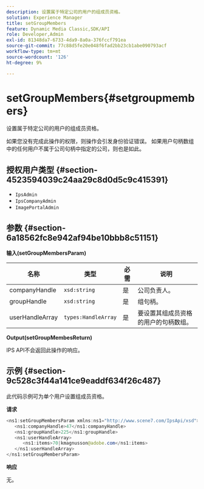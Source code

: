 ```yaml
---
description: 设置属于特定公司的用户的组成员资格。
solution: Experience Manager
title: setGroupMembers
feature: Dynamic Media Classic,SDK/API
role: Developer,Admin
exl-id: 81348da7-6733-4da9-8a0a-376fccf791ea
source-git-commit: 77c88d5fe20e048f6fad2bb23cb1abe090793acf
workflow-type: tm+mt
source-wordcount: '126'
ht-degree: 9%

---
```


# setGroupMembers{#setgroupmembers}

设置属于特定公司的用户的组成员资格。

如果您没有完成此操作的权限，则操作会引发身份验证错误。 如果用户句柄数组中的任何用户不属于公司句柄中指定的公司，则也是如此。

## 授权用户类型 {#section-4523594039c24aa29c8d0d5c9c415391}

* `IpsAdmin`
* `IpsCompanyAdmin`
* `ImagePortalAdmin`

## 参数 {#section-6a18562fc8e942af94be10bbb8c51151}

**输入(setGroupMembersParam)**

| 名称 | 类型 | 必需 | 说明 |
|---|---|---|---|
| companyHandle | `xsd:string` | 是 | 公司负责人。 |
| groupHandle | `xsd:string` | 是 | 组句柄。 |
| userHandleArray | `types:HandleArray` | 是 | 要设置其组成员资格的用户的句柄数组。 |

**Output(setGroupMembesReturn)**

IPS API不会返回此操作的响应。

## 示例 {#section-9c528c3f44a141ce9eaddf634f26c487}

此代码示例可为单个用户设置组成员资格。

**请求**

```java
<ns1:setGroupMembersParam xmlns:ns1="http://www.scene7.com/IpsApi/xsd">
   <ns1:companyHandle>47</ns1:companyHandle>
   <ns1:groupHandle>225</ns1:groupHandle>
   <ns1:userHandleArray>
      <ns1:items>70|kmagnusson@adobe.com</ns1:items>
   </ns1:userHandleArray>
</ns1:setGroupMembersParam>
```

**响应**

无。
